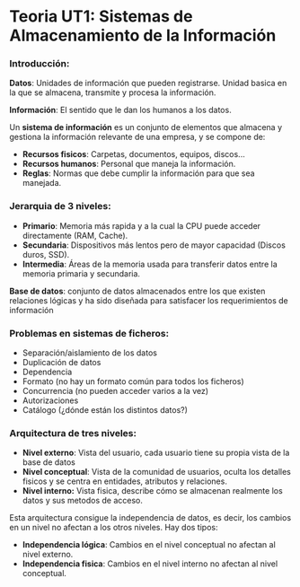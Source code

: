 # Teoria UT1: Sistemas de Almacenamiento de la Información
### Introducción:
**Datos**: Unidades de información que pueden registrarse. Unidad basica en la que se almacena, transmite y procesa la información.

**Información**: El sentido que le dan los humanos a los datos.

Un **sistema de información** es un conjunto de elementos que almacena y gestiona la información relevante de una empresa, y se compone de: 
* **Recursos fisicos**: Carpetas, documentos, equipos, discos...
* **Recursos humanos**: Personal que maneja la información.
* **Reglas**: Normas que debe cumplir la información para que sea manejada.

### Jerarquia de 3 niveles:
* **Primario**: Memoria más rapida y a la cual la CPU puede acceder directamente (RAM, Cache).
* **Secundaria**: Dispositivos más lentos pero de mayor capacidad (Discos duros, SSD).
* **Intermedia**: Áreas de la memoria usada para transferir datos entre la memoria primaria y secundaria.

**Base de datos**: conjunto de datos almacenados entre los que existen relaciones lógicas y ha sido diseñada para satisfacer los requerimientos de información

### Problemas en sistemas de ficheros: 
* Separación/aislamiento de los datos
* Duplicación de datos
* Dependencia
* Formato (no hay un formato común para todos los ficheros)
* Concurrencia (no pueden acceder varios a la vez)
* Autorizaciones
* Catálogo (¿dónde están los distintos datos?)

### Arquitectura de tres niveles:
* **Nivel externo**: Vista del usuario, cada usuario tiene su propia vista de la base de datos
* **Nivel conceptual**: Vista de la comunidad de usuarios, oculta los detalles fisicos y se centra en entidades, atributos y relaciones.
* **Nivel interno:** Vista fisica, describe cómo se almacenan realmente los datos y sus metodos de acceso.

Esta arquitectura consigue la independencia de datos, es decir, los cambios en un nivel no afectan a los otros niveles. Hay dos tipos:
* **Independencia lógica**: Cambios en el nivel conceptual no afectan al nivel externo.
* **Independencia fisica**: Cambios en el nivel interno no afectan al nivel conceptual.
